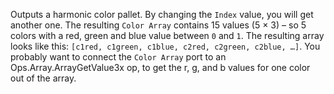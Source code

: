 Outputs a harmonic color pallet. By changing the `Index` value, you will get another one. The resulting `Color Array` contains 15 values (5 × 3) – so 5 colors with a red, green and blue value between `0` and `1`.
The resulting array looks like this: `[c1red, c1green, c1blue, c2red, c2green, c2blue, …]`.
You probably want to connect the `Color Array` port to an Ops.Array.ArrayGetValue3x op, to get the r, g, and b values for one color out of the array.  

